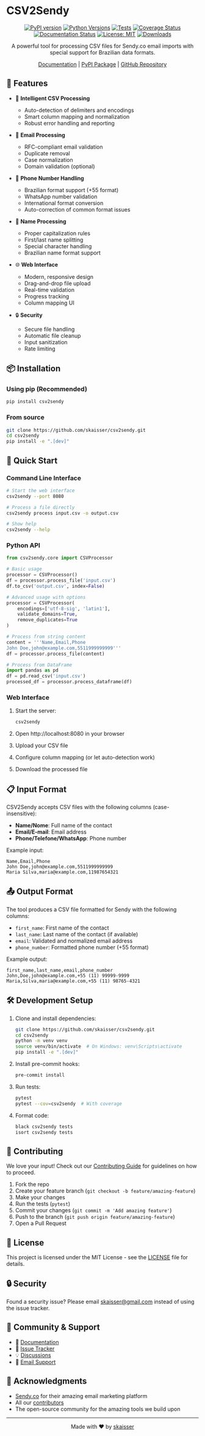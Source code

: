# CSV2Sendy

<div align="center">

[![PyPI version](https://badge.fury.io/py/csv2sendy.svg)](https://badge.fury.io/py/csv2sendy)
[![Python Versions](https://img.shields.io/pypi/pyversions/csv2sendy.svg)](https://pypi.org/project/csv2sendy/)
[![Tests](https://github.com/skaisser/csv2sendy/actions/workflows/tests.yml/badge.svg)](https://github.com/skaisser/csv2sendy/actions/workflows/tests.yml)
[![Coverage Status](https://coveralls.io/repos/github/skaisser/csv2sendy/badge.svg?branch=main)](https://coveralls.io/github/skaisser/csv2sendy?branch=main)
[![Documentation Status](https://readthedocs.org/projects/csv2sendy/badge/?version=latest)](https://csv2sendy.readthedocs.io/en/latest/?badge=latest)
[![License: MIT](https://img.shields.io/badge/License-MIT-yellow.svg)](https://opensource.org/licenses/MIT)
[![Downloads](https://pepy.tech/badge/csv2sendy)](https://pepy.tech/project/csv2sendy)

A powerful tool for processing CSV files for Sendy.co email imports with special support for Brazilian data formats.

[Documentation](https://csv2sendy.readthedocs.io) |
[PyPI Package](https://pypi.org/project/csv2sendy/) |
[GitHub Repository](https://github.com/skaisser/csv2sendy)

</div>

## 🌟 Features

- 🔄 **Intelligent CSV Processing**
  - Auto-detection of delimiters and encodings
  - Smart column mapping and normalization
  - Robust error handling and reporting

- 📧 **Email Processing**
  - RFC-compliant email validation
  - Duplicate removal
  - Case normalization
  - Domain validation (optional)

- 📱 **Phone Number Handling**
  - Brazilian format support (+55 format)
  - WhatsApp number validation
  - International format conversion
  - Auto-correction of common format issues

- 👤 **Name Processing**
  - Proper capitalization rules
  - First/last name splitting
  - Special character handling
  - Brazilian name format support

- 🌐 **Web Interface**
  - Modern, responsive design
  - Drag-and-drop file upload
  - Real-time validation
  - Progress tracking
  - Column mapping UI

- 🔒 **Security**
  - Secure file handling
  - Automatic file cleanup
  - Input sanitization
  - Rate limiting

## 📦 Installation

### Using pip (Recommended)

```bash
pip install csv2sendy
```

### From source

```bash
git clone https://github.com/skaisser/csv2sendy.git
cd csv2sendy
pip install -e ".[dev]"
```

## 🚀 Quick Start

### Command Line Interface

```bash
# Start the web interface
csv2sendy --port 8080

# Process a file directly
csv2sendy process input.csv -o output.csv

# Show help
csv2sendy --help
```

### Python API

```python
from csv2sendy.core import CSVProcessor

# Basic usage
processor = CSVProcessor()
df = processor.process_file('input.csv')
df.to_csv('output.csv', index=False)

# Advanced usage with options
processor = CSVProcessor(
    encodings=['utf-8-sig', 'latin1'],
    validate_domains=True,
    remove_duplicates=True
)

# Process from string content
content = '''Name,Email,Phone
John Doe,john@example.com,5511999999999'''
df = processor.process_file(content)

# Process from DataFrame
import pandas as pd
df = pd.read_csv('input.csv')
processed_df = processor.process_dataframe(df)
```

### Web Interface

1. Start the server:
   ```bash
   csv2sendy
   ```

2. Open http://localhost:8080 in your browser
3. Upload your CSV file
4. Configure column mapping (or let auto-detection work)
5. Download the processed file

## 📋 Input Format

CSV2Sendy accepts CSV files with the following columns (case-insensitive):

- **Name/Nome**: Full name of the contact
- **Email/E-mail**: Email address
- **Phone/Telefone/WhatsApp**: Phone number

Example input:
```csv
Name,Email,Phone
John Doe,john@example.com,5511999999999
Maria Silva,maria@example.com,11987654321
```

## 📤 Output Format

The tool produces a CSV file formatted for Sendy with the following columns:

- `first_name`: First name of the contact
- `last_name`: Last name of the contact (if available)
- `email`: Validated and normalized email address
- `phone_number`: Formatted phone number (+55 format)

Example output:
```csv
first_name,last_name,email,phone_number
John,Doe,john@example.com,+55 (11) 99999-9999
Maria,Silva,maria@example.com,+55 (11) 98765-4321
```

## 🛠️ Development Setup

1. Clone and install dependencies:
   ```bash
   git clone https://github.com/skaisser/csv2sendy.git
   cd csv2sendy
   python -m venv venv
   source venv/bin/activate  # On Windows: venv\Scripts\activate
   pip install -e ".[dev]"
   ```

2. Install pre-commit hooks:
   ```bash
   pre-commit install
   ```

3. Run tests:
   ```bash
   pytest
   pytest --cov=csv2sendy  # With coverage
   ```

4. Format code:
   ```bash
   black csv2sendy tests
   isort csv2sendy tests
   ```

## 🤝 Contributing

We love your input! Check out our [Contributing Guide](CONTRIBUTING.md) for guidelines on how to proceed.

1. Fork the repo
2. Create your feature branch (`git checkout -b feature/amazing-feature`)
3. Make your changes
4. Run the tests (`pytest`)
5. Commit your changes (`git commit -m 'Add amazing feature'`)
6. Push to the branch (`git push origin feature/amazing-feature`)
7. Open a Pull Request

## 📜 License

This project is licensed under the MIT License - see the [LICENSE](LICENSE) file for details.

## 🔒 Security

Found a security issue? Please email skaisser@gmail.com instead of using the issue tracker.

## 💬 Community & Support

- 📖 [Documentation](https://csv2sendy.readthedocs.io)
- 🐛 [Issue Tracker](https://github.com/skaisser/csv2sendy/issues)
- 💡 [Discussions](https://github.com/skaisser/csv2sendy/discussions)
- 📧 [Email Support](mailto:skaisser@gmail.com)

## 🙏 Acknowledgments

- [Sendy.co](https://sendy.co) for their amazing email marketing platform
- All our [contributors](https://github.com/skaisser/csv2sendy/graphs/contributors)
- The open-source community for the amazing tools we build upon

---

<div align="center">
Made with ❤️ by <a href="https://github.com/skaisser">skaisser</a>
</div>

